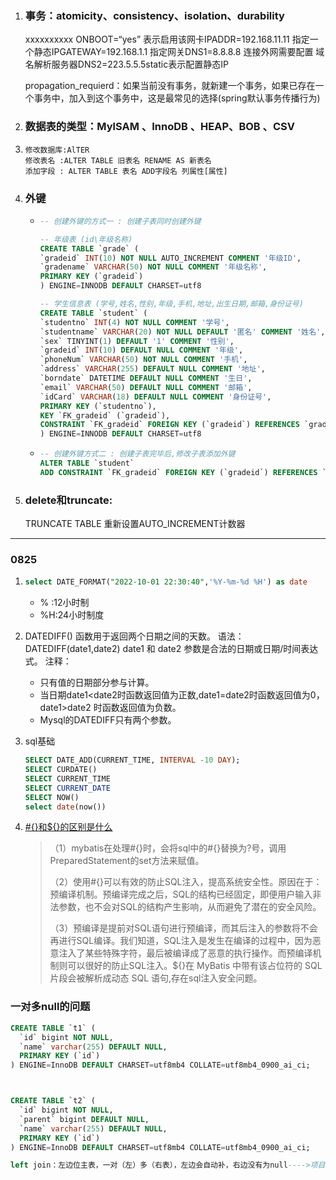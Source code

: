1. ### **事务**：**atomicity、consistency、isolation、durability**

   xxxxxxxxxx ONBOOT=“yes” 表示启用该网卡IPADDR=192.168.11.11 指定一个静态IPGATEWAY=192.168.1.1 指定网关DNS1=8.8.8.8 连接外网需要配置 域名解析服务器DNS2=223.5.5.5static表示配置静态IP

   propagation_requierd：如果当前没有事务，就新建一个事务，如果已存在一个事务中，加入到这个事务中，这是最常见的选择(spring默认事务传播行为)
2. ### 数据表的类型：MylSAM 、InnoDB 、HEAP、BOB 、CSV
3. ```
   修改数据库:AlTER
   修改表名 :ALTER TABLE 旧表名 RENAME AS 新表名
   添加字段 : ALTER TABLE 表名 ADD字段名 列属性[属性]
   ```
4. ### 外键


   + ~~~sql
     -- 创建外键的方式一 : 创建子表同时创建外键

     -- 年级表 (id\年级名称)
     CREATE TABLE `grade` (
     `gradeid` INT(10) NOT NULL AUTO_INCREMENT COMMENT '年级ID',
     `gradename` VARCHAR(50) NOT NULL COMMENT '年级名称',
     PRIMARY KEY (`gradeid`)
     ) ENGINE=INNODB DEFAULT CHARSET=utf8

     -- 学生信息表 (学号,姓名,性别,年级,手机,地址,出生日期,邮箱,身份证号)
     CREATE TABLE `student` (
     `studentno` INT(4) NOT NULL COMMENT '学号',
     `studentname` VARCHAR(20) NOT NULL DEFAULT '匿名' COMMENT '姓名',
     `sex` TINYINT(1) DEFAULT '1' COMMENT '性别',
     `gradeid` INT(10) DEFAULT NULL COMMENT '年级',
     `phoneNum` VARCHAR(50) NOT NULL COMMENT '手机',
     `address` VARCHAR(255) DEFAULT NULL COMMENT '地址',
     `borndate` DATETIME DEFAULT NULL COMMENT '生日',
     `email` VARCHAR(50) DEFAULT NULL COMMENT '邮箱',
     `idCard` VARCHAR(18) DEFAULT NULL COMMENT '身份证号',
     PRIMARY KEY (`studentno`),
     KEY `FK_gradeid` (`gradeid`),
     CONSTRAINT `FK_gradeid` FOREIGN KEY (`gradeid`) REFERENCES `grade` (`gradeid`)
     ) ENGINE=INNODB DEFAULT CHARSET=utf8
     ~~~
   + ```sql
     -- 创建外键方式二 : 创建子表完毕后,修改子表添加外键
     ALTER TABLE `student`
     ADD CONSTRAINT `FK_gradeid` FOREIGN KEY (`gradeid`) REFERENCES `grade` (`gradeid`);
     ```
5. ### delete和truncate:

   TRUNCATE TABLE 重新设置AUTO_INCREMENT计数器

---

### 0825

1. ```sql
   select DATE_FORMAT("2022-10-01 22:30:40",'%Y-%m-%d %H') as date
   ```

   - % :12小时制
   - %H:24小时制度
2. DATEDIFF() 函数用于返回两个日期之间的天数。 语法：DATEDIFF(date1,date2) date1 和 date2
   参数是合法的日期或日期/时间表达式。 注释：

   - 只有值的日期部分参与计算。
   - 当日期date1<date2时函数返回值为正数,date1=date2时函数返回值为0，date1>date2 时函数返回值为负数。
   - Mysql的DATEDIFF只有两个参数。
3. sql基础

   ```sql
   SELECT DATE_ADD(CURRENT_TIME, INTERVAL -10 DAY);
   SELECT CURDATE()
   SELECT CURRENT_TIME
   SELECT CURRENT_DATE
   SELECT NOW()
   select date(now())
   ```
4. [#{}和${}的区别是什么](https://blog.csdn.net/qq_40277163/article/details/124756536)

   > （1）mybatis在处理#{}时，会将sql中的#{}替换为?号，调用PreparedStatement的set方法来赋值。
   >
   > （2）使用#{}可以有效的防止SQL注入，提高系统安全性。原因在于：预编译机制。预编译完成之后，SQL的结构已经固定，即便用户输入非法参数，也不会对SQL的结构产生影响，从而避免了潜在的安全风险。
   >
   > （3）预编译是提前对SQL语句进行预编译，而其后注入的参数将不会再进行SQL编译。我们知道，SQL注入是发生在编译的过程中，因为恶意注入了某些特殊字符，最后被编译成了恶意的执行操作。而预编译机制则可以很好的防止SQL注入。${}在 MyBatis 中带有该占位符的 SQL 片段会被解析成动态 SQL 语句,存在sql注入安全问题。
   >

### 一对多null的问题

```sql
CREATE TABLE `t1` (
  `id` bigint NOT NULL,
  `name` varchar(255) DEFAULT NULL,
  PRIMARY KEY (`id`)
) ENGINE=InnoDB DEFAULT CHARSET=utf8mb4 COLLATE=utf8mb4_0900_ai_ci;



CREATE TABLE `t2` (
  `id` bigint NOT NULL,
  `parent` bigint DEFAULT NULL,
  `name` varchar(255) DEFAULT NULL,
  PRIMARY KEY (`id`)
) ENGINE=InnoDB DEFAULT CHARSET=utf8mb4 COLLATE=utf8mb4_0900_ai_ci;

left join：左边位主表，一对（左）多（右表），左边会自动补，右边没有为null---->项目导出特殊，没有推进能看到项目也要导出

```
